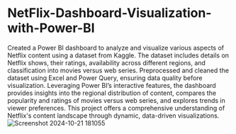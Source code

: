 # NetFlix-Dashboard-Visualization-with-Power-BI
Created a Power BI dashboard to analyze and visualize various aspects of Netflix content using a dataset from Kaggle. The dataset includes details on Netflix shows, their ratings, availability across different regions, and classification into movies versus web series.
Preprocessed and cleaned the dataset using Excel and Power Query, ensuring data quality before visualization. Leveraging Power BI’s interactive features, the dashboard provides insights into the regional distribution of content, compares the popularity and ratings of movies versus web series, and explores trends in viewer preferences. This project offers a comprehensive understanding of Netflix's content landscape through dynamic, data-driven visualizations.
![Screenshot 2024-10-21 181055](https://github.com/user-attachments/assets/9b63ef88-029a-4445-9471-6f3a196c4f14)

